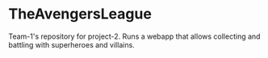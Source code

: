 # TheAvengersLeague
Team-1's repository for project-2. Runs a webapp that allows collecting and battling with superheroes and villains.
